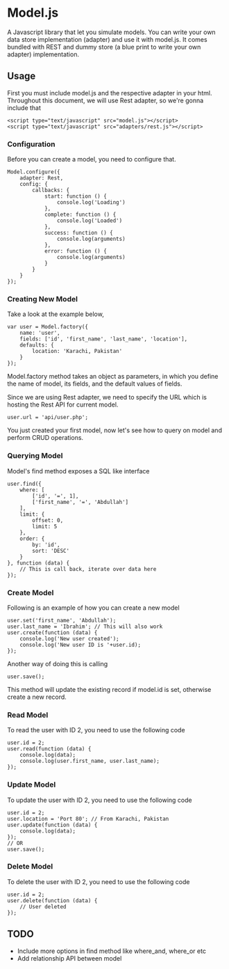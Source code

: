 # Model.js
A Javascript library that let you simulate models. You can write your own data store implementation (adapter) and use it with model.js. It comes bundled with REST and dummy store (a blue print to write your own adapter) implementation.

## Usage
First you must include model.js and the respective adapter in your html. Throughout this document, we will use Rest adapter, so we're gonna include that

	<script type="text/javascript" src="model.js"></script>
	<script type="text/javascript" src="adapters/rest.js"></script>

### Configuration
Before you can create a model, you need to configure that.

	Model.configure({
		adapter: Rest,
		config: {
			callbacks: {
				start: function () {
					console.log('Loading')
				},
				complete: function () {
					console.log('Loaded')
				},
				success: function () {
					console.log(arguments)
				},
				error: function () {
					console.log(arguments)
				}
			}
		}
	});

### Creating New Model
Take a look at the example below,

	var user = Model.factory({
		name: 'user',
		fields: ['id', 'first_name', 'last_name', 'location'],
		defaults: {
			location: 'Karachi, Pakistan'
		}
	});

Model.factory method takes an object as parameters, in which you define the name of model, its fields, and the default values of fields.

Since we are using Rest adapter, we need to specify the URL which is hosting the Rest API for current model.

	user.url = 'api/user.php';

You just created your first model, now let's see how to query on model and perform CRUD operations.

### Querying Model
Model's find method exposes a SQL like interface

	user.find({
		where: [
			['id', '=', 1], 
			['first_name', '=', 'Abdullah']
		],
		limit: {
			offset: 0, 
			limit: 5
		},
		order: {
			by: 'id',
			sort: 'DESC'
		}
	}, function (data) {
		// This is call back, iterate over data here
	});

### Create Model
Following is an example of how you can create a new model

	user.set('first_name', 'Abdullah');
	user.last_name = 'Ibrahim'; // This will also work
	user.create(function (data) {
		console.log('New user created');
		console.log('New user ID is '+user.id);
	});

Another way of doing this is calling

	user.save();
This method will update the existing record if model.id is set, otherwise create a new record. 

### Read Model
To read the user with ID 2, you need to use the following code

	user.id = 2;
	user.read(function (data) {
		console.log(data);
		console.log(user.first_name, user.last_name);
	});

### Update Model
To update the user with ID 2, you need to use the following code

	user.id = 2;
	user.location = 'Port 80'; // From Karachi, Pakistan
	user.update(function (data) {
		console.log(data);
	});
	// OR
	user.save();

### Delete Model
To delete the user with ID 2, you need to use the following code

	user.id = 2;
	user.delete(function (data) {
		// User deleted
	});

## TODO

* Include more options in find method like where_and, where_or etc
* Add relationship API between model